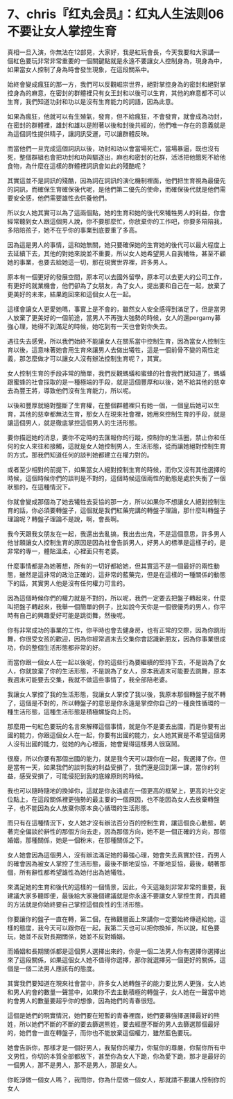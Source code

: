 # 7、chris『红丸会员』：红丸人生法则06不要让女人掌控生育

真相一旦入演，你無法在12部見，大家好，我是紅玩會長，今天我要和大家講一個紅色要玩非常非常重要的一個關鍵點就是永遠不要讓女人控制身為，現身為中，如果當女人控制了身為時會發生現象，在這段關系中。

始終會變成瘋狂的那一方，我們可以反觀崛崇世界，絕對掌控身為的密封和絕對掌控身為的麻意，在密封的群體裡只有女王封和以後可以生育，其他的麻意都不可以生育，我們知道功封和功以是沒有生育能力的詞語，因為此意。

如果為瘋狂，他就可以有生殖氣，發育，但不給瘋狂，不會發育，就會成為功封，在密封的群體裡，雄封和雄以是附著以後和封後共經的，他們唯一存在的意義就是為這個詞性提供精子，讓詞訊受運，可以讓群體反映。

而當他們一旦完成這個詞訊以後，功封和功以會當場死亡，當場暴逼，既也沒有死，整個群組也會把功封和功與驅逐出，麻也和密封的社群，活活把他餓死不給他食物，為什麼在這樣的群體裡詞訊會如此的殘酷呢？

其實這並不是詞訊的殘酷，因為詞在詞訊的演化機制裡面，他們把生育視為最優先的詞訊，而確保生育確保後代呢，是他們第二優先的使命，而確保後代就是他們需要安全感，他們需要雄性去供養他們。

所以女人她其實可以為了這兩個點，她的生育和她的後代來犧牲男人的利益，你會經常聽到女人跟這個男人說，你不要那麼忙，你放棄你的工作吧，你要多陪陪我，多陪陪孩子，她不在乎你的事業到底要重了多高。

因為這是男人的事情，這和她無關，她只要確保她的生育她的後代可以最大程度上去延續下去，其他的對她來說並不重要，所以女人她希望男人自我犧牲，甚至不顧她的事業，也要去給她這一切，那在現實世界裡，許多男人。

原本有一個更好的發展空間，原本可以去國外留學，原本可以去更大的公司工作，有更好的就業機會，他們卻為了女朋友，為了女人，提出要和自己在一起，放棄了更美好的未來，結果跑回來和這個女人在一起。

這樣會讓女人更愛她嗎，事實上是不會的，雖然女人安全感得到滿足了，但是當男人放棄了更美好的一個前途，當男人不再強大強勢的時候，女人的還pergamy募強心理，她得不到滿足的時候，她吃到有一天也會對你失去。

遇往失去感覺，所以我們始終不能讓女人在關系當中控制生育，因為當女人控制生育以後，這意味著她會用生育來讓男人去做出犧牲，這是一個前骨不變的兩性定義，那怎麼做才可以讓女人沒有辦法控制生育呢？，其實。

女人控制生育的手段非常的簡單，我們反觀螞蟻和蜜蜂的社會我們就知道了，螞蟻跟蜜蜂的社會採取的是一種極端的手段，就是這個豐厚和以後，她不給其他的慈幸去為豐王將，導致他們沒有生育能力，所以呢。

以後和豐厚就絕對壟斷了生育權，在整個群體裡只有她一個，一個皇后她可以生育，其他的慈幸都無法生育，那女人在現來社會裡，她用來控制生育的手段，就是讓這個男人，就是徹底掌控這個男人的生活形態。

要你描迴她的消息，要你不定時的去匯報你的行蹤，控制你的生活圈，禁止你和任何的女人來往和接觸，這就是女人她控制男人，生活形態，從而讓她絕對控制生育的方式，那我們知道任何的談判她都建立在權力對的。

或者至少相對的前提下，如果當女人絕對控制生育的時候，而你又沒有其他選擇的時候，這個時候你們的談判是不對的，這個時候這個兩性的動態是處於失衡了一個狀態的，在這種情況下。

你就會變成那個為了她去犧牲去妥協的那一方，所以如果你不想讓女人絕對控制生育的話，你必須要轉盤子，這個就是我們紅藥完講的轉盤子理論，那什麼叫轉盤子理論呢？轉盤子理論不是說，啊，會長啊。

我今天跟我女朋友在一起，我還出去亂搞，我出去出鬼，不是這個意思，許多男人他甘願讓女人控制生育的原因是因為社會告訴男人，好男人的標準是這樣子的，是非常的專一，體貼溫柔，心裡面只有老婆。

什麼事情都是為她著想，所有的一切好都給她，但其實這不是一個最好的兩性動態，雖然是這非常的政治正確的，這非常的藍藥完，但是在這樣的一種關係的動態下的話，其實男人他是沒有任何權力可言的。

因為這個時候你們的權力就是不對的，所以呢，我們一定要去把盤子轉起來，什麼叫把盤子轉起來，我舉一個簡單的例子，比如說今天你是一個很優秀的男人，你平時有自己的興趣愛好可能是跳街舞，然後呢。

你有非常成功的事業的工作，你平時也會去健身房，也有正常的交際，因為你跳街舞，你很受女孩的歡迎，因為你經常週末去交集你會認識新朋友，因為你事業很成功，你的整個生活形態都非常的好。

而當你跟一個女人在一起以後呢，你的這些行為要繼續的堅持下去，不是說為了女人，你就放棄了你的生活形態，不是說為了女人，原本我週末可能要去跳舞，原本我週末可能要去交集，我就不做這些事情了，我全部陪老婆。

我讓女人掌控了我的生活形態，我讓女人掌控了我以後，我原本那個轉盤子就不轉了，這個是不對的，所以轉盤子的意思是你永遠是掌控你自己的一種良性循環的一種生活形態，這種生活形態是積極螺旋向上的。

那麼用一句紅色要玩的名言來解釋這個事情，就是你不是要去出國，而是你要有出國的能力，你跟這個女人在一起，你要有出國的能力，女人她其實是不希望這個男人沒有出國的能力，從她的內心裡面，她會覺得這樣男人很窩鬧。

很廢，所以你要有那個出國的能力，就是我今天可以跟你在一起，我選擇了你，但是當有一天，如果我們的談判我的利益受損了，我們還是回到第一課，當你的利益，感受受損了，可能侵犯到我的底線原則的時候。

我也可以隨時隨地的換掉你，這就是你永遠處在一個更高的框架上，更高的社交定位點上，在這段關係裡更強勢的最主要的一個原因，也不能因為女人去放棄轉盤子，也不能因為女人放棄你原本良心循環的生活形態。

而只有在這種情況下，女人她才沒有辦法百分百的控制生育，讓這個良心動態，朝著完全偏談於辭性的那個方向去走，因為那個方向，她不是一個正確的方向，那個婚姻，那種關係，她是一個粉末，在那種關係之下。

女人她會因為這個男人，沒有辦法滿足她的募強心理，她會失去真實於往，而男人的確會因為被女人掌控了生活形態，最後不斷地妥協，不斷地妥協，最後，朝著那個，所有辭性都希望雄性為她付出為她犧牲。

來滿足她的生育和後代的這樣的一個情景，因此，今天這幾刻非常非常的重要，我建議大家多聽即便，最後給大家幾個建議就是你永遠不要讓女人掌控生育，而具體的方法就是你始終要自己掌控這個良性的生活形態。

你要讓你的盤子一直在轉，第二個，在微觀層面上來講你一定要始終傳遞給她，這樣的態度，我今天可以跟你在一起，我第二天也可以把你換掉，所以說，紅色要玩，她並不反對長期關係，她並不反對婚姻。

而婚姻和長期關係都是這個男人選擇出來的，你是一個二法男人你有選擇你選擇出來了這段關係，如果這個女人她不值得你選擇，那你就選擇另一個更好的關係，這個是一個二法男人應該有的態度。

其實我們要知道在現來社會當中，許多女人她轉盤子的能力要比男人更強，女人她和男人約會的數量一聲當中，如果你不去主動積極的轉盤子，女人她在一聲當中她約會男人的數量要超乎你的想像，因為她們的青春很短。

這個是她們的現實情況，她們要在短暫的青春裡面，她們要募強擇選擇最好的熊姓，所以她們不斷的不斷的要去篩選熊姓，要去經歷不斷的男人去篩選那個最好的，她們會一直在轉盤子，而你也不能放棄這個權力，雖然藍色要玩。

她會告訴你，那樣才是一個好男人，我幫你的權力，你幫你的尊嚴，你幫你所有中文男性，你切的本質全部都放下，甚至你為女人下跪，你為愛下跪，那才是最好的一個男人，那不是男人，那不是男人，那是女人。

你乾淨做一個女人嗎？，我問你，你為什麼做一個女人，那就請不要讓人控制你的女人